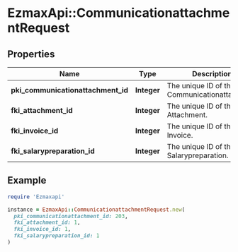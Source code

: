 # EzmaxApi::CommunicationattachmentRequest

## Properties

| Name | Type | Description | Notes |
| ---- | ---- | ----------- | ----- |
| **pki_communicationattachment_id** | **Integer** | The unique ID of the Communicationattachment | [optional] |
| **fki_attachment_id** | **Integer** | The unique ID of the Attachment. | [optional] |
| **fki_invoice_id** | **Integer** | The unique ID of the Invoice. | [optional] |
| **fki_salarypreparation_id** | **Integer** | The unique ID of the Salarypreparation. | [optional] |

## Example

```ruby
require 'Ezmaxapi'

instance = EzmaxApi::CommunicationattachmentRequest.new(
  pki_communicationattachment_id: 203,
  fki_attachment_id: 1,
  fki_invoice_id: 1,
  fki_salarypreparation_id: 1
)
```

